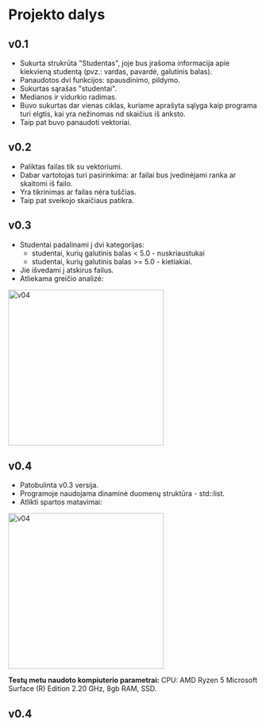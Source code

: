 # **Projekto dalys**

## **v0.1**
- Sukurta strukrūta "Studentas", joje bus įrašoma informacija apie kiekvieną studentą (pvz.: vardas, pavardė, galutinis balas).
- Panaudotos dvi funkcijos: spausdinimo, pildymo.
- Sukurtas sąrašas "studentai".
- Medianos ir vidurkio radimas.
- Buvo sukurtas dar vienas ciklas, kuriame aprašyta sąlyga kaip programa turi elgtis, kai yra nežinomas nd skaičius iš anksto.
- Taip pat buvo panaudoti vektoriai.

## **v0.2**
- Paliktas failas tik su vektoriumi.
- Dabar vartotojas turi pasirinkima: ar failai bus įvedinėjami ranka ar skaitomi iš failo.
- Yra tikrinimas ar failas nėra tuščias.
- Taip pat sveikojo skaičiaus patikra.

## **v0.3**
- Studentai padalinami į dvi kategorijas: 
  - studentai, kurių galutinis balas < 5.0 - nuskriaustukai
  - studentai, kurių galutinis balas >= 5.0 - kietiakiai.
- Jie išvedami į atskirus failus.
- Atliekama greičio analizė:
<img width="313" alt="v04" src="https://user-images.githubusercontent.com/91346039/199539302-0ed431df-c8ed-49f1-907e-ec9e624d9afa.png">

## **v0.4**
- Patobulinta v0.3 versija.
- Programoje naudojama dinaminė duomenų struktūra - std::list.
- Atlikti spartos matavimai:
<img width="313" alt="v04" src="https://user-images.githubusercontent.com/91346039/199539697-be4faa6d-8bbe-4d80-80b5-b47d249d29a7.png">

**Testų metu naudoto kompiuterio parametrai:** CPU: AMD Ryzen 5 Microsoft Surface (R) Edition 2.20 GHz, 8gb RAM, SSD.

## **v0.4**

